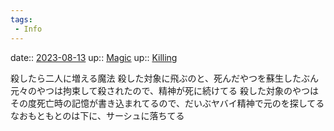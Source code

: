 ```yaml
---
tags:
 - Info
---
```


date:: [2023-08-13](/Daily_Note/2023-08-13.md)
up:: [Magic](Bar/Novel/Topics/Magic.md)
up:: [Killing](../Bar/Novel/Topics/Killing.md)

殺したら二人に増える魔法
殺した対象に飛ぶのと、死んだやつを蘇生したぶん
元々のやつは拘束して殺されたので、精神が死に続けてる
殺した対象のやつはその度死亡時の記憶が書き込まれてるので、だいぶヤバイ精神で元のを探してる
なおもともとのは下に、サーシュに落ちてる